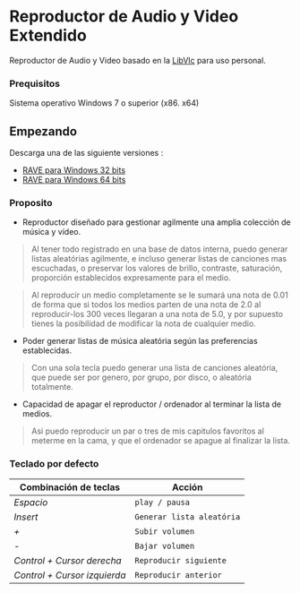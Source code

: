# Reproductor de Audio y Video Extendido
Reproductor de Audio y Video basado en la [LibVlc](https://www.videolan.org/vlc/index.es.html) para uso personal.

### Prequisitos
Sistema operativo Windows 7 o superior (x86. x64)

## Empezando
Descarga una de las siguiente versiones :
 * [RAVE para Windows 32 bits](https://github.com/devildrey33/RAVE/blob/master/Instaladores/Instalador%20x86/SetupRave-x86.msi?raw=true)
 * [RAVE para Windows 64 bits](https://github.com/devildrey33/RAVE/blob/master/Instaladores/Instalador%20x64/SetupRave-x64.msi?raw=true)

### Proposito
 * Reproductor diseñado para gestionar agilmente una amplia colección de música y vídeo.
 > Al tener todo registrado en una base de datos interna, puedo generar listas aleatórias agilmente, e incluso generar listas de canciones mas escuchadas, o preservar los valores de brillo, contraste, saturación, proporción establecidos expresamente para el medio.
 
 > Al reproducir un medio completamente se le sumará una nota de 0.01 de forma que si todos los medios parten de una nota de 2.0 al reproducir-los 300 veces llegaran a una nota de 5.0, y por supuesto tienes la posibilidad de modificar la nota de cualquier medio.
 
 * Poder generar listas de música aleatória según las preferencias establecidas.
 > Con una sola tecla puedo generar una lista de canciones aleatória, que puede ser por genero, por grupo, por disco, o aleatória totalmente.
 
 * Capacidad de apagar el reproductor / ordenador al terminar la lista de medios.
 > Asi puedo reproducir un par o tres de mis capitulos favoritos al meterme en la cama, y que el ordenador se apague al finalizar la lista.
 
 
### Teclado por defecto
 Combinación de teclas       | Acción
---------------------------- | ----------------------------
*Espacio*                    | `play / pausa`
*Insert*                     | `Generar lista aleatória`
*+*                          | `Subir volumen`
*-*                          | `Bajar volumen`
*Control + Cursor derecha*   | `Reproducir siguiente`
*Control + Cursor izquierda* | `Reproducir anterior`
